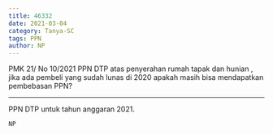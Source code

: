 ```yaml
---
title: 46332
date: 2021-03-04
category: Tanya-SC
tags: PPN
author: NP
---
```


PMK 21/ No 10/2021 PPN DTP atas penyerahan rumah tapak dan hunian , jika ada pembeli yang sudah lunas di 2020 apakah masih bisa mendapatkan pembebasan PPN?

---

PPN DTP untuk tahun anggaran 2021.

`NP`
